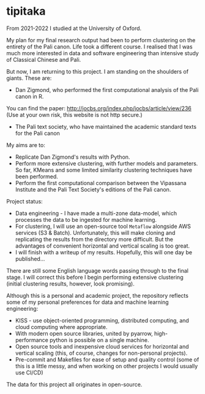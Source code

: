 # tipitaka

From 2021-2022 I studied at the University of Oxford.

My plan for my final research output had been to perform clustering on the entirety of the Pali canon.
Life took a different course. I realised that I was much more interested in data and software engineering than intensive study of Classical Chinese and Pali.

But now, I am returning to this project.
I am standing on the shoulders of giants. These are:
* Dan Zigmond, who performed the first computational analysis of the Pali canon in R.

You can find the paper:
http://jocbs.org/index.php/jocbs/article/view/236
(Use at your own risk, this website is not http secure.)

* The Pali text society, who have maintained the academic standard texts for the Pali canon

My aims are to:
* Replicate Dan Zigmond's results with Python.
* Perform more extensive clustering, with further models and parameters. So far, KMeans and some limited similarity clustering techniques have been performed.
* Perform the first computational comparison between the Vipassana Institute and the Pali Text Society's editions of the Pali canon.


Project status:
* Data engineering - I have made a multi-zone data-model, which processes the data to be ingested for machine learning.
* For clustering, I will use an open-source tool `Metaflow` alongside AWS services (S3 & Batch). Unfortunately, this will make cloning and replicating the results from the directory more difficult. But the advantages of convenient horizontal and vertical scaling is too great.
* I will finish with a writeup of my results. Hopefully, this will one day be published...


There are still some English language words passing through to the final stage. I will correct this before I begin performing extensive clustering (initial clustering results, however, look promising).


Although this is a personal and academic project, the repository reflects some of my personal preferences for data and machine learning engineering:
* KISS - use object-oriented programming, distributed computing, and cloud computing where appropriate.
* With modern open source libraries, united by pyarrow, high-performance python is possible on a single machine.
* Open source tools and inexpensive cloud services for horizontal and vertical scaling (this, of course, changes for non-personal projects).
* Pre-commit and Makefiles for ease of setup and quality control (some of this is a little messy, and when working on other projects I would usually use CI/CD)

The data for this project all originates in open-source.
